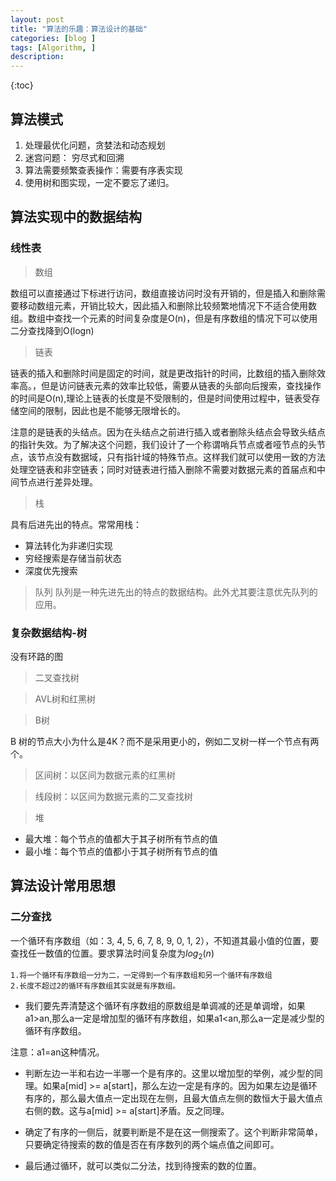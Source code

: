 ```yaml
---
layout: post
title: "算法的乐趣：算法设计的基础"
categories: [blog ]
tags: [Algorithm, ]
description: 
---
```

{:toc}                                  

## 算法模式

1. 处理最优化问题，贪婪法和动态规划
2. 迷宫问题： 穷尽式和回溯
3. 算法需要频繁查表操作：需要有序表实现
4. 使用树和图实现，一定不要忘了递归。

## 算法实现中的数据结构
### 线性表

> 数组<vector>

数组可以直接通过下标进行访问，数组直接访问时没有开销的，但是插入和删除需要移动数组元素，开销比较大，因此插入和删除比较频繁地情况下不适合使用数组。数组中查找一个元素的时间复杂度是O(n)，但是有序数组的情况下可以使用二分查找降到O(logn)

>  链表<list>

链表的插入和删除时间是固定的时间，就是更改指针的时间，比数组的插入删除效率高。，但是访问链表元素的效率比较低，需要从链表的头部向后搜索，查找操作的时间是O(n),理论上链表的长度是不受限制的，但是时间使用过程中，链表受存储空间的限制，因此也是不能够无限增长的。

注意的是链表的头结点。因为在头结点之前进行插入或者删除头结点会导致头结点的指针失效。为了解决这个问题，我们设计了一个称谓哨兵节点或者哑节点的头节点，该节点没有数据域，只有指针域的特殊节点。这样我们就可以使用一致的方法处理空链表和非空链表；同时对链表进行插入删除不需要对数据元素的首届点和中间节点进行差异处理。

> 栈<stack>

具有后进先出的特点。常常用栈：
* 算法转化为非递归实现
* 穷经搜索是存储当前状态
* 深度优先搜索

>  队列<queue>
队列是一种先进先出的特点的数据结构。此外尤其要注意优先队列的应用。

### 复杂数据结构-树

没有环路的图
>  二叉查找树

>  AVL树和红黑树

>  B树

B 树的节点大小为什么是4K？而不是采用更小的，例如二叉树一样一个节点有两个。

>  区间树：以区间为数据元素的红黑树

>  线段树：以区间为数据元素的二叉查找树

>  堆
- 最大堆：每个节点的值都大于其子树所有节点的值
- 最小堆：每个节点的值都小于其子树所有节点的值

## 算法设计常用思想

### 二分查找

一个循环有序数组（如：3, 4, 5, 6, 7, 8, 9, 0, 1, 2），不知道其最小值的位置，要查找任一数值的位置。要求算法时间复杂度为$log_2(n)$

	1.将一个循环有序数组一分为二，一定得到一个有序数组和另一个循环有序数组 
	2.长度不超过2的循环有序数组其实就是有序数组。

* 我们要先弄清楚这个循环有序数组的原数组是单调减的还是单调增，如果a1>an,那么a一定是增加型的循环有序数组，如果a1<an,那么a一定是减少型的循环有序数组。

注意：a1=an这种情况。
* 判断左边一半和右边一半哪一个是有序的。这里以增加型的举例，减少型的同理。如果a[mid] >= a[start]，那么左边一定是有序的。因为如果左边是循环有序的，那么最大值点一定出现在左侧，且最大值点左侧的数恒大于最大值点右侧的数。这与a[mid] >= a[start]矛盾。反之同理。

* 确定了有序的一侧后，就要判断是不是在这一侧搜索了。这个判断非常简单，只要确定待搜索的数的值是否在有序数列的两个端点值之间即可。

* 最后通过循环，就可以类似二分法，找到待搜索的数的位置。